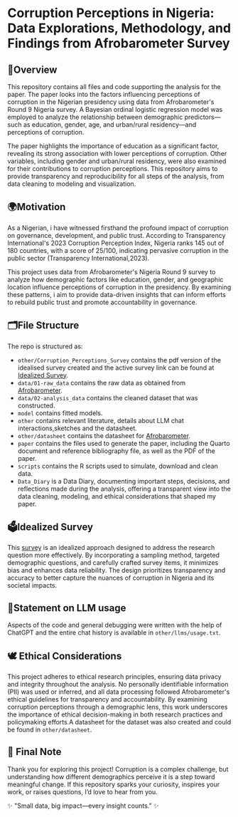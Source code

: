 # Corruption Perceptions in Nigeria: Data Explorations, Methodology, and Findings from Afrobarometer Survey

## 📌Overview

This repository contains all files and code supporting the analysis for the paper. The paper looks into the factors influencing perceptions of corruption in the Nigerian presidency using data from Afrobarometer's Round 9 Nigeria survey. A Bayesian ordinal logistic regression model was employed to analyze the relationship between demographic predictors—such as education, gender, age, and urban/rural residency—and perceptions of corruption.

The paper highlights the importance of education as a significant factor, revealing its strong association with lower perceptions of corruption. Other variables, including gender and urban/rural residency, were also examined for their contributions to corruption perceptions. This repository aims to provide transparency and reproducibility for all steps of the analysis, from data cleaning to modeling and visualization.

## 🌍Motivation

As a Nigerian, i have witnessed firsthand the profound impact of corruption on governance, development, and public trust. According to Transparency International's 2023 Corruption Perception Index, Nigeria ranks 145 out of 180 countries, with a score of 25/100, indicating pervasive corruption in the public sector (Transparency International,2023).

This project uses data from Afrobarometer's Nigeria Round 9 survey to analyze how demographic factors like education, gender, and geographic location influence perceptions of corruption in the presidency. By examining these patterns, i aim to provide data-driven insights that can inform efforts to rebuild public trust and promote accountability in governance.

## 🗂File Structure

The repo is structured as:

-   `other/Corruption_Perceptions_Survey` contains the pdf version of the idealised survey created and the active survey link can be found at [Idealized Survey](https://forms.gle/rhimtgYCfDMLGAyEA).
-   `data/01-raw_data` contains the raw data as obtained from [Afrobarometer](https://www.afrobarometer.org/survey-resource/nigeria-round-9-data-2023/).
-   `data/02-analysis_data` contains the cleaned dataset that was constructed.
-   `model` contains fitted models.
-   `other` contains relevant literature, details about LLM chat interactions,sketches and the datasheet.
-   `other/datasheet` contains the datasheet for [Afrobarometer](https://www.afrobarometer.org/survey-resource/nigeria-round-9-data-2023/).
-   `paper` contains the files used to generate the paper, including the Quarto document and reference bibliography file, as well as the PDF of the paper.
-   `scripts` contains the R scripts used to simulate, download and clean data.
-   `Data_Diary` is a Data Diary, documenting important steps, decisions, and reflections made during the analysis, offering a transparent view into the data cleaning, modeling, and ethical considerations that shaped my paper. 

## 🗳️Idealized Survey 

This [survey](https://forms.gle/HTKkga97UCzgLcbHA) is an idealized approach designed to address the research question more effectively. By incorporating a sampling method, targeted demographic questions, and carefully crafted survey items, it minimizes bias and enhances data reliability. The design prioritizes transparency and accuracy to better capture the nuances of corruption in Nigeria and its societal impacts.

## 🤖Statement on LLM usage

Aspects of the code and general debugging were written with the help of ChatGPT and the entire chat history is available in `other/llms/usage.txt`.


## 🕊️ Ethical Considerations

This project adheres to ethical research principles, ensuring data privacy and integrity throughout the analysis. No personally identifiable information (PII) was used or inferred, and all data processing followed Afrobarometer's ethical guidelines for transparency and accountability. By examining corruption perceptions through a demographic lens, this work underscores the importance of ethical decision-making in both research practices and policymaking efforts.A datasheet for the dataset was also created and could be found in `other/datasheet`. 



## 🌟 Final Note

Thank you for exploring this project! Corruption is a complex challenge, but understanding how different demographics perceive it is a step toward meaningful change. If this repository sparks your curiosity, inspires your work, or raises questions, I’d love to hear from you. 

✨ "Small data, big impact—every insight counts." ✨
